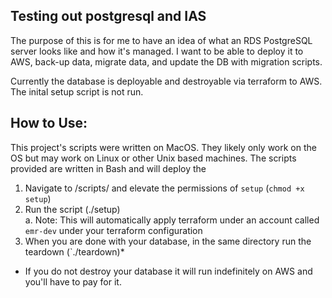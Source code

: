 ## Testing out postgresql and IAS ##
The purpose of this is for me to have an idea of what an RDS PostgreSQL server looks like and how it's managed. I want to be able to deploy it to AWS, back-up data, migrate data, and update the DB with migration scripts. 

Currently the database is deployable and destroyable via terraform to AWS. The inital setup script is not run. 

## How to Use:
This project's scripts were written on MacOS. They likely only work on the OS but may work on Linux or other Unix based machines. 
The scripts provided are written in Bash and will deploy the 

1. Navigate to /scripts/ and elevate the permissions of `setup` (`chmod +x setup`)  
2. Run the script (./setup)  
  a. Note: This will automatically apply terraform under an account called `emr-dev` under your terraform configuration
3. When you are done with your database, in the same directory run the teardown (`./teardown)*

* If you do not destroy your database it will run indefinitely on AWS and you'll have to pay for it. 
